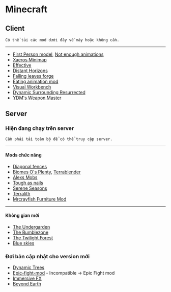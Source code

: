 # Minecraft

## Client
    Có thể tải các mod dưới đây về máy hoặc không cần. 
-----
- [First Person model](https://www.curseforge.com/minecraft/mc-mods/first-person-model), [Not enough animations](https://www.curseforge.com/minecraft/mc-mods/not-enough-animations)
- [Xaeros Minimap](https://www.curseforge.com/minecraft/mc-mods/xaeros-minimap)
- [Effective](https://www.curseforge.com/minecraft/mc-mods/effective)
- [Distant Horizons](https://www.curseforge.com/minecraft/mc-mods/distant-horizons)
- [Falling leaves forge](https://www.curseforge.com/minecraft/mc-mods/falling-leaves-forge)
- [Eating animation mod](https://minecrafthub.com/mod/eating-animation-mod-for-minecraft-1-19-1)
- [Visual Workbench](https://www.curseforge.com/minecraft/mc-mods/visual-workbench)
- [Dynamic Surrounding Resurrected](https://www.curseforge.com/minecraft/mc-mods/dynamic-surrounding-resurrected/files)
- [YDM's Weapon Master](https://www.curseforge.com/minecraft/mc-mods/ydms-weapon-master)
## Server
### Hiện đang chạy trên server
    Cần phải tải toàn bộ để có thể truy cập server.
-----
#### Mods chức năng
- [Diagonal fences](https://www.curseforge.com/minecraft/mc-mods/diagonal-fences/files)
- [Biomes O's Plenty](https://www.curseforge.com/minecraft/mc-mods/biomes-o-plenty), [Terrablender](https://www.curseforge.com/minecraft/mc-mods/terrablender)
- [Alexs Mobs](https://www.curseforge.com/minecraft/mc-mods/alexs-mobs)
- [Tough as nails](https://www.curseforge.com/minecraft/mc-mods/tough-as-nails)
- [Serene Seasons](https://www.curseforge.com/minecraft/mc-mods/serene-seasons)
- [Terralith](https://www.curseforge.com/minecraft/mc-mods/terralith)
- [Mrcrayfish Furniture Mod](https://www.curseforge.com/minecraft/mc-mods/mrcrayfish-furniture-mod)
-----
#### Không gian mới
- [The Undergarden](https://www.curseforge.com/minecraft/mc-mods/the-undergarden)
- [The Bumblezone](https://www.curseforge.com/minecraft/mc-mods/the-bumblezone-forge)
- [The Twilight Forest](https://www.curseforge.com/minecraft/mc-mods/the-twilight-forest)
- [Blue skies](https://www.curseforge.com/minecraft/mc-mods/blue-skies)
### Đợi bản cập nhật cho version mới
- [Dynamic Trees](https://www.curseforge.com/minecraft/mc-mods/dynamictrees)
- [Epic-fight-mod](https://www.curseforge.com/minecraft/mc-mods/epic-fight-mod) - Incompatible -> Epic Fight mod
- [Immersive FX](https://www.curseforge.com/minecraft/mc-mods/immersive-fx)
- [Beyond Earth](https://www.curseforge.com/minecraft/mc-mods/beyond-earth)
